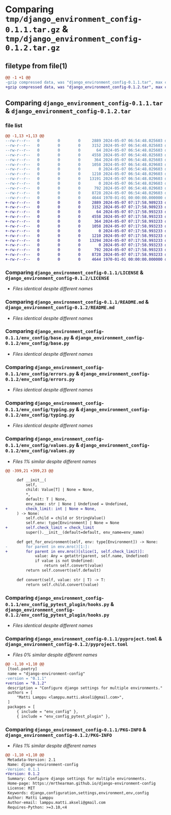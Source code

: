# Comparing `tmp/django_environment_config-0.1.1.tar.gz` & `tmp/django_environment_config-0.1.2.tar.gz`

## filetype from file(1)

```diff
@@ -1 +1 @@
-gzip compressed data, was "django_environment_config-0.1.1.tar", max compression
+gzip compressed data, was "django_environment_config-0.1.2.tar", max compression
```

## Comparing `django_environment_config-0.1.1.tar` & `django_environment_config-0.1.2.tar`

### file list

```diff
@@ -1,13 +1,13 @@
--rw-r--r--   0        0        0     2889 2024-05-07 06:54:48.025603 django_environment_config-0.1.1/LICENSE
--rw-r--r--   0        0        0     3152 2024-05-07 06:54:48.025603 django_environment_config-0.1.1/README.md
--rw-r--r--   0        0        0       64 2024-05-07 06:54:48.025603 django_environment_config-0.1.1/env_config/__init__.py
--rw-r--r--   0        0        0     4558 2024-05-07 06:54:48.025603 django_environment_config-0.1.1/env_config/base.py
--rw-r--r--   0        0        0      364 2024-05-07 06:54:48.025603 django_environment_config-0.1.1/env_config/constants.py
--rw-r--r--   0        0        0     1058 2024-05-07 06:54:48.029603 django_environment_config-0.1.1/env_config/errors.py
--rw-r--r--   0        0        0        0 2024-05-07 06:54:48.029603 django_environment_config-0.1.1/env_config/py.typed
--rw-r--r--   0        0        0     1210 2024-05-07 06:54:48.029603 django_environment_config-0.1.1/env_config/typing.py
--rw-r--r--   0        0        0    13191 2024-05-07 06:54:48.029603 django_environment_config-0.1.1/env_config/values.py
--rw-r--r--   0        0        0        0 2024-05-07 06:54:48.029603 django_environment_config-0.1.1/env_config_pytest_plugin/__init__.py
--rw-r--r--   0        0        0      792 2024-05-07 06:54:48.029603 django_environment_config-0.1.1/env_config_pytest_plugin/hooks.py
--rw-r--r--   0        0        0     8728 2024-05-07 06:54:48.029603 django_environment_config-0.1.1/pyproject.toml
--rw-r--r--   0        0        0     4644 1970-01-01 00:00:00.000000 django_environment_config-0.1.1/PKG-INFO
+-rw-r--r--   0        0        0     2889 2024-05-07 07:17:58.989233 django_environment_config-0.1.2/LICENSE
+-rw-r--r--   0        0        0     3152 2024-05-07 07:17:58.989233 django_environment_config-0.1.2/README.md
+-rw-r--r--   0        0        0       64 2024-05-07 07:17:58.993233 django_environment_config-0.1.2/env_config/__init__.py
+-rw-r--r--   0        0        0     4558 2024-05-07 07:17:58.993233 django_environment_config-0.1.2/env_config/base.py
+-rw-r--r--   0        0        0      364 2024-05-07 07:17:58.993233 django_environment_config-0.1.2/env_config/constants.py
+-rw-r--r--   0        0        0     1058 2024-05-07 07:17:58.993233 django_environment_config-0.1.2/env_config/errors.py
+-rw-r--r--   0        0        0        0 2024-05-07 07:17:58.993233 django_environment_config-0.1.2/env_config/py.typed
+-rw-r--r--   0        0        0     1210 2024-05-07 07:17:58.993233 django_environment_config-0.1.2/env_config/typing.py
+-rw-r--r--   0        0        0    13294 2024-05-07 07:17:58.993233 django_environment_config-0.1.2/env_config/values.py
+-rw-r--r--   0        0        0        0 2024-05-07 07:17:58.993233 django_environment_config-0.1.2/env_config_pytest_plugin/__init__.py
+-rw-r--r--   0        0        0      792 2024-05-07 07:17:58.993233 django_environment_config-0.1.2/env_config_pytest_plugin/hooks.py
+-rw-r--r--   0        0        0     8728 2024-05-07 07:17:58.993233 django_environment_config-0.1.2/pyproject.toml
+-rw-r--r--   0        0        0     4644 1970-01-01 00:00:00.000000 django_environment_config-0.1.2/PKG-INFO
```

### Comparing `django_environment_config-0.1.1/LICENSE` & `django_environment_config-0.1.2/LICENSE`

 * *Files identical despite different names*

### Comparing `django_environment_config-0.1.1/README.md` & `django_environment_config-0.1.2/README.md`

 * *Files identical despite different names*

### Comparing `django_environment_config-0.1.1/env_config/base.py` & `django_environment_config-0.1.2/env_config/base.py`

 * *Files identical despite different names*

### Comparing `django_environment_config-0.1.1/env_config/errors.py` & `django_environment_config-0.1.2/env_config/errors.py`

 * *Files identical despite different names*

### Comparing `django_environment_config-0.1.1/env_config/typing.py` & `django_environment_config-0.1.2/env_config/typing.py`

 * *Files identical despite different names*

### Comparing `django_environment_config-0.1.1/env_config/values.py` & `django_environment_config-0.1.2/env_config/values.py`

 * *Files 1% similar despite different names*

```diff
@@ -399,21 +399,23 @@
 
     def __init__(
         self,
         child: Value[T] | None = None,
         *,
         default: T | None,
         env_name: str | None | Undefined = Undefined,
+        check_limit: int | None = None,
     ) -> None:
         self.child = child or StringValue()
         self.env: type[Environment] | None = None
+        self.check_limit = check_limit
         super().__init__(default=default, env_name=env_name)
 
     def get_for_environment(self, env: type[Environment]) -> None:
-        for parent in env.mro()[1:]:
+        for parent in env.mro()[slice(1, self.check_limit)]:
             value: Any = getattr(parent, self.name, Undefined)
             if value is not Undefined:
                 return self.convert(value)
         return self.convert(self.default)
 
     def convert(self, value: str | T) -> T:
         return self.child.convert(value)
```

### Comparing `django_environment_config-0.1.1/env_config_pytest_plugin/hooks.py` & `django_environment_config-0.1.2/env_config_pytest_plugin/hooks.py`

 * *Files identical despite different names*

### Comparing `django_environment_config-0.1.1/pyproject.toml` & `django_environment_config-0.1.2/pyproject.toml`

 * *Files 0% similar despite different names*

```diff
@@ -1,10 +1,10 @@
 [tool.poetry]
 name = "django-environment-config"
-version = "0.1.1"
+version = "0.1.2"
 description = "Configure django settings for multiple environments."
 authors = [
     "Matti Lamppu <lamppu.matti.akseli@gmail.com>",
 ]
 packages = [
     { include = "env_config" },
     { include = "env_config_pytest_plugin" },
```

### Comparing `django_environment_config-0.1.1/PKG-INFO` & `django_environment_config-0.1.2/PKG-INFO`

 * *Files 1% similar despite different names*

```diff
@@ -1,10 +1,10 @@
 Metadata-Version: 2.1
 Name: django-environment-config
-Version: 0.1.1
+Version: 0.1.2
 Summary: Configure django settings for multiple environments.
 Home-page: https://mrthearman.github.io/django-environment-config
 License: MIT
 Keywords: django,configuration,settings,environment,env,config
 Author: Matti Lamppu
 Author-email: lamppu.matti.akseli@gmail.com
 Requires-Python: >=3.10,<4
```

